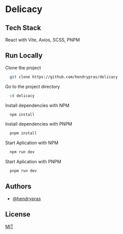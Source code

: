 # Delicacy

## Tech Stack

React with Vite, Axios, SCSS, PNPM

## Run Locally

Clone the project

```bash
  git clone https://github.com/hendrypras/delicacy
```

Go to the project directory

```bash
  cd delicacy
```

Install dependencies with NPM

```bash
  npm install
```

Install dependencies with PNPM

```bash
  pnpm install
```

Start Aplication with NPM

```bash
  npm run dev
```

Start Aplication with PNPM

```bash
  pnpm run dev
```

## Authors

- [@hendrypras](https://www.github.com/hendrypras)

## License

[MIT](https://choosealicense.com/licenses/mit/)
